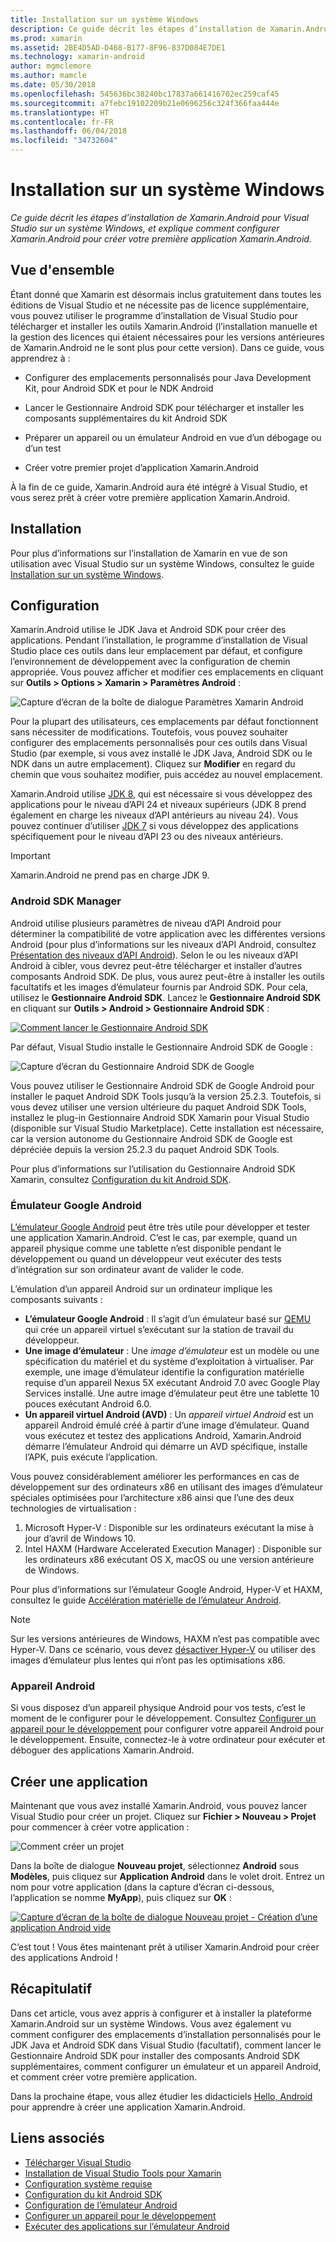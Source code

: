 ```yaml
---
title: Installation sur un système Windows
description: Ce guide décrit les étapes d’installation de Xamarin.Android pour Visual Studio sur un système Windows, et explique comment configurer Xamarin.Android pour créer votre première application Xamarin.Android.
ms.prod: xamarin
ms.assetid: 2BE4D5AD-D468-B177-8F96-837D084E7DE1
ms.technology: xamarin-android
author: mgmclemore
ms.author: mamcle
ms.date: 05/30/2018
ms.openlocfilehash: 545636bc38240bc17837a661416702ec259caf45
ms.sourcegitcommit: a7febc19102209b21e0696256c324f366faa444e
ms.translationtype: HT
ms.contentlocale: fr-FR
ms.lasthandoff: 06/04/2018
ms.locfileid: "34732604"
---
```

# <a name="windows-installation"></a>Installation sur un système Windows

_Ce guide décrit les étapes d’installation de Xamarin.Android pour Visual Studio sur un système Windows, et explique comment configurer Xamarin.Android pour créer votre première application Xamarin.Android._


## <a name="overview"></a>Vue d'ensemble

Étant donné que Xamarin est désormais inclus gratuitement dans toutes les éditions de Visual Studio et ne nécessite pas de licence supplémentaire, vous pouvez utiliser le programme d’installation de Visual Studio pour télécharger et installer les outils Xamarin.Android
(l’installation manuelle et la gestion des licences qui étaient nécessaires pour les versions antérieures de Xamarin.Android ne le sont plus pour cette version). Dans ce guide, vous apprendrez à :

-   Configurer des emplacements personnalisés pour Java Development Kit, pour Android SDK et pour le NDK Android

-   Lancer le Gestionnaire Android SDK pour télécharger et installer les composants supplémentaires du kit Android SDK

-   Préparer un appareil ou un émulateur Android en vue d’un débogage ou d’un test

-   Créer votre premier projet d’application Xamarin.Android

À la fin de ce guide, Xamarin.Android aura été intégré à Visual Studio, et vous serez prêt à créer votre première application Xamarin.Android.

## <a name="installation"></a>Installation

Pour plus d’informations sur l’installation de Xamarin en vue de son utilisation avec Visual Studio sur un système Windows, consultez le guide [Installation sur un système Windows](~/cross-platform/get-started/installation/windows.md).


## <a name="configuration"></a>Configuration

Xamarin.Android utilise le JDK Java et Android SDK pour créer des applications. Pendant l’installation, le programme d’installation de Visual Studio place ces outils dans leur emplacement par défaut, et configure l’environnement de développement avec la configuration de chemin appropriée. Vous pouvez afficher et modifier ces emplacements en cliquant sur **Outils > Options > Xamarin > Paramètres Android** :

![Capture d’écran de la boîte de dialogue Paramètres Xamarin Android](windows-images/07-settings.png)

Pour la plupart des utilisateurs, ces emplacements par défaut fonctionnent sans nécessiter de modifications. Toutefois, vous pouvez souhaiter configurer des emplacements personnalisés pour ces outils dans Visual Studio (par exemple, si vous avez installé le JDK Java, Android SDK ou le NDK dans un autre emplacement). Cliquez sur **Modifier** en regard du chemin que vous souhaitez modifier, puis accédez au nouvel emplacement.

Xamarin.Android utilise [JDK 8](http://www.oracle.com/technetwork/java/javase/downloads/jdk8-downloads-2133151.html), qui est nécessaire si vous développez des applications pour le niveau d’API 24 et niveaux supérieurs (JDK 8 prend également en charge les niveaux d’API antérieurs au niveau 24). Vous pouvez continuer d’utiliser [JDK 7](http://www.oracle.com/technetwork/java/javase/downloads/jdk7-downloads-1880260.html) si vous développez des applications spécifiquement pour le niveau d’API 23 ou des niveaux antérieurs.

> [!IMPORTANT]
> Xamarin.Android ne prend pas en charge JDK 9.


### <a name="android-sdk-manager"></a>Android SDK Manager

Android utilise plusieurs paramètres de niveau d’API Android pour déterminer la compatibilité de votre application avec les différentes versions Android (pour plus d’informations sur les niveaux d’API Android, consultez [Présentation des niveaux d’API Android](~/android/app-fundamentals/android-api-levels.md)).
Selon le ou les niveaux d’API Android à cibler, vous devrez peut-être télécharger et installer d’autres composants Android SDK. De plus, vous aurez peut-être à installer les outils facultatifs et les images d’émulateur fournis par Android SDK. Pour cela, utilisez le **Gestionnaire Android SDK**. Lancez le **Gestionnaire Android SDK** en cliquant sur **Outils > Android > Gestionnaire Android SDK** :

[![Comment lancer le Gestionnaire Android SDK](windows-images/08-sdk-manager-sml.png)](windows-images/08-sdk-manager.png#lightbox)

Par défaut, Visual Studio installe le Gestionnaire Android SDK de Google :

![Capture d’écran du Gestionnaire Android SDK de Google](windows-images/09-google-sdk-manager.png)

Vous pouvez utiliser le Gestionnaire Android SDK de Google Android pour installer le paquet Android SDK Tools jusqu’à la version 25.2.3. Toutefois, si vous devez utiliser une version ultérieure du paquet Android SDK Tools, installez le plug-in Gestionnaire Android SDK Xamarin pour Visual Studio (disponible sur Visual Studio Marketplace). Cette installation est nécessaire, car la version autonome du Gestionnaire Android SDK de Google est dépréciée depuis la version 25.2.3 du paquet Android SDK Tools. 

Pour plus d’informations sur l’utilisation du Gestionnaire Android SDK Xamarin, consultez [Configuration du kit Android SDK](~/android/get-started/installation/android-sdk.md).

### <a name="google-android-emulator"></a>Émulateur Google Android

[L’émulateur Google Android](https://developer.android.com/studio/run/emulator) peut être très utile pour développer et tester une application Xamarin.Android. C’est le cas, par exemple, quand un appareil physique comme une tablette n’est disponible pendant le développement ou quand un développeur veut exécuter des tests d’intégration sur son ordinateur avant de valider le code.

L’émulation d’un appareil Android sur un ordinateur implique les composants suivants :

* **L’émulateur Google Android** : Il s’agit d’un émulateur basé sur [QEMU](https://www.qemu.org/) qui crée un appareil virtuel s’exécutant sur la station de travail du développeur.
* **Une image d’émulateur** : Une _image d’émulateur_ est un modèle ou une spécification du matériel et du système d’exploitation à virtualiser. Par exemple, une image d’émulateur identifie la configuration matérielle requise d’un appareil Nexus 5X exécutant Android 7.0 avec Google Play Services installé. Une autre image d’émulateur peut être une tablette 10 pouces exécutant Android 6.0.
* **Un appareil virtuel Android (AVD)** : Un _appareil virtuel Android_ est un appareil Android émulé créé à partir d’une image d’émulateur. Quand vous exécutez et testez des applications Android, Xamarin.Android démarre l’émulateur Android qui démarre un AVD spécifique, installe l’APK, puis exécute l’application.

Vous pouvez considérablement améliorer les performances en cas de développement sur des ordinateurs x86 en utilisant des images d’émulateur spéciales optimisées pour l’architecture x86 ainsi que l’une des deux technologies de virtualisation :

1. Microsoft Hyper-V : Disponible sur les ordinateurs exécutant la mise à jour d’avril de Windows 10.
2. Intel HAXM (Hardware Accelerated Execution Manager) : Disponible sur les ordinateurs x86 exécutant OS X, macOS ou une version antérieure de Windows.

Pour plus d’informations sur l’émulateur Google Android, Hyper-V et HAXM, consultez le guide [Accélération matérielle de l’émulateur Android](~/android/get-started/installation/android-emulator/hardware-acceleration.md).

> [!NOTE]
> Sur les versions antérieures de Windows, HAXM n’est pas compatible avec Hyper-V. Dans ce scénario, vous devez [désactiver Hyper-V](~/android/deploy-test/debugging/android-sdk-emulator/troubleshooting.md#disabling-hyper-v) ou utiliser des images d’émulateur plus lentes qui n’ont pas les optimisations x86.


<a name="device" />

### <a name="android-device"></a>Appareil Android

Si vous disposez d’un appareil physique Android pour vos tests, c’est le moment de le configurer pour le développement. Consultez [Configurer un appareil pour le développement](~/android/get-started/installation/set-up-device-for-development.md) pour configurer votre appareil Android pour le développement. Ensuite, connectez-le à votre ordinateur pour exécuter et déboguer des applications Xamarin.Android.


## <a name="create-an-application"></a>Créer une application

Maintenant que vous avez installé Xamarin.Android, vous pouvez lancer Visual Studio pour créer un projet. Cliquez sur **Fichier > Nouveau > Projet** pour commencer à créer votre application :

![Comment créer un projet](windows-images/10-new-project.png)

Dans la boîte de dialogue **Nouveau projet**, sélectionnez **Android** sous **Modèles**, puis cliquez sur **Application Android** dans le volet droit. Entrez un nom pour votre application (dans la capture d’écran ci-dessous, l’application se nomme **MyApp**), puis cliquez sur **OK** :

[![Capture d’écran de la boîte de dialogue Nouveau projet - Création d’une application Android vide](windows-images/11-first-app-sml.w157.png)](windows-images/11-first-app.w157.png#lightbox)

C’est tout ! Vous êtes maintenant prêt à utiliser Xamarin.Android pour créer des applications Android !


## <a name="summary"></a>Récapitulatif

Dans cet article, vous avez appris à configurer et à installer la plateforme Xamarin.Android sur un système Windows. Vous avez également vu comment configurer des emplacements d’installation personnalisés pour le JDK Java et Android SDK dans Visual Studio (facultatif), comment lancer le Gestionnaire Android SDK pour installer des composants Android SDK supplémentaires, comment configurer un émulateur et un appareil Android, et comment créer votre première application.

Dans la prochaine étape, vous allez étudier les didacticiels [Hello, Android](~/android/get-started/hello-android/index.md) pour apprendre à créer une application Xamarin.Android.


## <a name="related-links"></a>Liens associés

- [Télécharger Visual Studio](https://www.visualstudio.com/vs/)
- [Installation de Visual Studio Tools pour Xamarin](~/cross-platform/get-started/installation/windows.md)
- [Configuration système requise](~/cross-platform/get-started/requirements.md)
- [Configuration du kit Android SDK](~/android/get-started/installation/android-sdk.md)
- [Configuration de l’émulateur Android](~/android/get-started/installation/android-emulator/index.md)
- [Configurer un appareil pour le développement](~/android/get-started/installation/set-up-device-for-development.md)
- [Exécuter des applications sur l’émulateur Android](https://developer.android.com/studio/run/emulator#Requirements)
